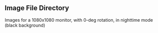 ## Image File Directory

Images for a 1080x1080 monitor, with 0-deg rotation, in nighttime mode (black background)
